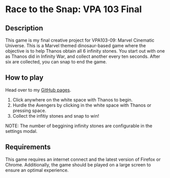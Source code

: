 # Race to the Snap: VPA 103 Final

## Description
This game is my final creative project for VPA103-09: Marvel Cinematic Universe. This is a Marvel themed dinosaur-based game where the objective is to help Thanos obtain all 6 infinity stones. You start out with one as Thanos did in Infinity War, and collect another every ten seconds. After six are collected, you can snap to end the game.

## How to play

Head over to my [GitHub pages](https://mrlink01.github.io./).

1. Click anywhere on the white space with Thanos to begin.
2. Hurdle the Avengers by clicking in the white space with Thanos or pressing space.
3. Collect the infitiy stones and snap to win!

NOTE: The number of beggining infinity stones are configurable in the settings modal.

## Requirements

This game requires an internet connect and the latest version of Firefox or Chrome. Additionally, the game should be played on a large screen to ensure an optimal experience. 
